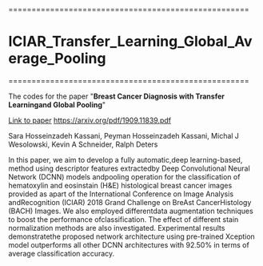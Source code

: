 ====================================================
# ICIAR_Transfer_Learning_Global_Average_Pooling
====================================================


The codes for the paper  "**Breast Cancer Diagnosis with Transfer Learningand Global Pooling**"

[Link to paper](https://arxiv.org/pdf/1909.11839.pdf) https://arxiv.org/pdf/1909.11839.pdf


Sara Hosseinzadeh Kassani, Peyman Hosseinzadeh Kassani, Michal J Wesolowski, Kevin A Schneider, Ralph Deters

In this paper, we aim to develop a fully automatic,deep learning-based, method using descriptor features extractedby  Deep  Convolutional  Neural  Network  (DCNN)  models  andpooling operation for the classification of hematoxylin and eosinstain  (H&E)  histological  breast  cancer  images  provided  as  apart  of  the  International  Conference  on  Image  Analysis  andRecognition  (ICIAR)  2018  Grand  Challenge  on  BreAst  CancerHistology (BACH) Images. We also employed differentdata  augmentation  techniques to boost  the  performance  ofclassification. The effect of different stain normalization methods are also  investigated.  Experimental  results  demonstratethe proposed network architecture using pre-trained Xception model outperforms all other DCNN architectures with 92.50% in  terms  of  average classification  accuracy. 

